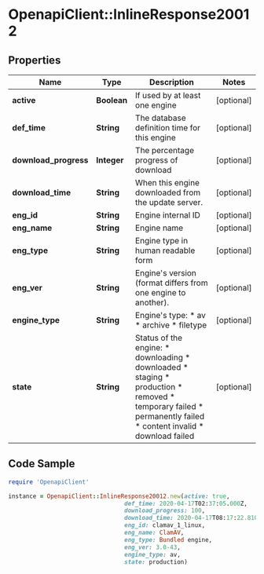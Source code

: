 # OpenapiClient::InlineResponse20012

## Properties

Name | Type | Description | Notes
------------ | ------------- | ------------- | -------------
**active** | **Boolean** | If used by at least one engine | [optional] 
**def_time** | **String** | The database definition time for this engine | [optional] 
**download_progress** | **Integer** | The percentage progress of download | [optional] 
**download_time** | **String** | When this engine downloaded from the update server. | [optional] 
**eng_id** | **String** | Engine internal ID | [optional] 
**eng_name** | **String** | Engine name | [optional] 
**eng_type** | **String** | Engine type in human readable form | [optional] 
**eng_ver** | **String** | Engine&#39;s version (format differs from one engine to another). | [optional] 
**engine_type** | **String** | Engine&#39;s type:    * av   * archive   * filetype  | [optional] 
**state** | **String** | Status of the engine:   * downloading   * downloaded   * staging   * production   * removed   * temporary failed   * permanently failed   * content invalid   * download failed  | [optional] 

## Code Sample

```ruby
require 'OpenapiClient'

instance = OpenapiClient::InlineResponse20012.new(active: true,
                                 def_time: 2020-04-17T02:37:05.000Z,
                                 download_progress: 100,
                                 download_time: 2020-04-17T08:17:22.810Z,
                                 eng_id: clamav_1_linux,
                                 eng_name: ClamAV,
                                 eng_type: Bundled engine,
                                 eng_ver: 3.0-43,
                                 engine_type: av,
                                 state: production)
```


